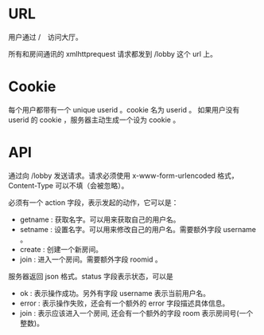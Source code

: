 URL
====

用户通过 /　访问大厅。

所有和房间通讯的 xmlhttprequest 请求都发到 /lobby 这个 url 上。

Cookie
====

每个用户都带有一个 unique userid 。cookie 名为 userid 。
如果用户没有 userid 的 cookie ，服务器主动生成一个设为 cookie 。

API
====
通过向 /lobby 发送请求。请求必须使用 x-www-form-urlencoded 格式，Content-Type 可以不填（会被忽略）。

必须有一个 action 字段，表示发起的动作，它可以是：

* getname : 获取名字。可以用来获取自己的用户名。
* setname : 设置名字。可以用来修改自己的用户名。需要额外字段 username 。
* create : 创建一个新房间。
* join : 进入一个房间。需要额外字段 roomid 。

服务器返回 json 格式。status 字段表示状态，可以是

* ok : 表示操作成功。另外有字段 username 表示当前用户名。
* error : 表示操作失败，还会有一个额外的 error 字段描述具体信息。
* join : 表示应该进入一个房间, 还会有一个额外的字段 room 表示房间号(一个整数)。
